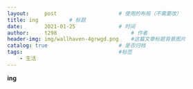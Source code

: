 ```yaml
---
layout:     post   				    # 使用的布局（不需要改）
title: ing			# 标题 
date:       2021-01-25				# 时间
author:     t298						# 作者
header-img: img/wallhaven-4grwgd.png 	#这篇文章标题背景图片
catalog: true 						# 是否归档
tags:								#标签
    - 生活
---
```


**ing**

